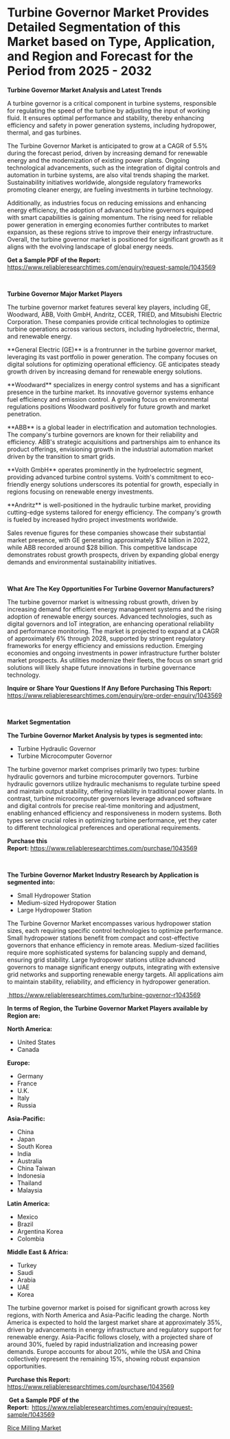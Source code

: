 <p><h1>Turbine Governor Market Provides Detailed Segmentation of this Market based on Type, Application, and Region and Forecast for the Period from 2025 - 2032</h1></p><p><strong>Turbine Governor Market Analysis and Latest Trends</strong></p>
<p><p>A turbine governor is a critical component in turbine systems, responsible for regulating the speed of the turbine by adjusting the input of working fluid. It ensures optimal performance and stability, thereby enhancing efficiency and safety in power generation systems, including hydropower, thermal, and gas turbines.</p><p>The Turbine Governor Market is anticipated to grow at a CAGR of 5.5% during the forecast period, driven by increasing demand for renewable energy and the modernization of existing power plants. Ongoing technological advancements, such as the integration of digital controls and automation in turbine systems, are also vital trends shaping the market. Sustainability initiatives worldwide, alongside regulatory frameworks promoting cleaner energy, are fueling investments in turbine technology.</p><p>Additionally, as industries focus on reducing emissions and enhancing energy efficiency, the adoption of advanced turbine governors equipped with smart capabilities is gaining momentum. The rising need for reliable power generation in emerging economies further contributes to market expansion, as these regions strive to improve their energy infrastructure. Overall, the turbine governor market is positioned for significant growth as it aligns with the evolving landscape of global energy needs.</p></p>
<p><strong>Get a Sample PDF of the Report:&nbsp;</strong> <a href="https://www.reliableresearchtimes.com/enquiry/request-sample/1043569?utm_campaign=2199&utm_medium=2&utm_source=Github&utm_content=ia&utm_term=17022025&utm_id=turbine-governor">https://www.reliableresearchtimes.com/enquiry/request-sample/1043569</a></p>
<p>&nbsp;</p>
<p><strong>Turbine Governor Major Market Players</strong></p>
<p><p>The turbine governor market features several key players, including GE, Woodward, ABB, Voith GmbH, Andritz, CCER, TRIED, and Mitsubishi Electric Corporation. These companies provide critical technologies to optimize turbine operations across various sectors, including hydroelectric, thermal, and renewable energy.</p><p>**General Electric (GE)** is a frontrunner in the turbine governor market, leveraging its vast portfolio in power generation. The company focuses on digital solutions for optimizing operational efficiency. GE anticipates steady growth driven by increasing demand for renewable energy solutions.</p><p>**Woodward** specializes in energy control systems and has a significant presence in the turbine market. Its innovative governor systems enhance fuel efficiency and emission control. A growing focus on environmental regulations positions Woodward positively for future growth and market penetration.</p><p>**ABB** is a global leader in electrification and automation technologies. The company's turbine governors are known for their reliability and efficiency. ABB's strategic acquisitions and partnerships aim to enhance its product offerings, envisioning growth in the industrial automation market driven by the transition to smart grids.</p><p>**Voith GmbH** operates prominently in the hydroelectric segment, providing advanced turbine control systems. Voith's commitment to eco-friendly energy solutions underscores its potential for growth, especially in regions focusing on renewable energy investments.</p><p>**Andritz** is well-positioned in the hydraulic turbine market, providing cutting-edge systems tailored for energy efficiency. The company's growth is fueled by increased hydro project investments worldwide.</p><p>Sales revenue figures for these companies showcase their substantial market presence, with GE generating approximately $74 billion in 2022, while ABB recorded around $28 billion. This competitive landscape demonstrates robust growth prospects, driven by expanding global energy demands and environmental sustainability initiatives.</p></p>
<p>&nbsp;</p>
<p><strong>What Are The Key Opportunities For Turbine Governor Manufacturers?</strong></p>
<p><p>The turbine governor market is witnessing robust growth, driven by increasing demand for efficient energy management systems and the rising adoption of renewable energy sources. Advanced technologies, such as digital governors and IoT integration, are enhancing operational reliability and performance monitoring. The market is projected to expand at a CAGR of approximately 6% through 2028, supported by stringent regulatory frameworks for energy efficiency and emissions reduction. Emerging economies and ongoing investments in power infrastructure further bolster market prospects. As utilities modernize their fleets, the focus on smart grid solutions will likely shape future innovations in turbine governance technology.</p></p>
<p><strong>Inquire or Share Your Questions If Any Before Purchasing This Report:</strong> <a href="https://www.reliableresearchtimes.com/enquiry/pre-order-enquiry/1043569?utm_campaign=2199&utm_medium=2&utm_source=Github&utm_content=ia&utm_term=17022025&utm_id=turbine-governor">https://www.reliableresearchtimes.com/enquiry/pre-order-enquiry/1043569</a></p>
<p>&nbsp;</p>
<p><strong>Market Segmentation</strong></p>
<p><strong>The Turbine Governor Market Analysis by types is segmented into:</strong></p>
<p><ul><li>Turbine Hydraulic Governor</li><li>Turbine Microcomputer Governor</li></ul></p>
<p><p>The turbine governor market comprises primarily two types: turbine hydraulic governors and turbine microcomputer governors. Turbine hydraulic governors utilize hydraulic mechanisms to regulate turbine speed and maintain output stability, offering reliability in traditional power plants. In contrast, turbine microcomputer governors leverage advanced software and digital controls for precise real-time monitoring and adjustment, enabling enhanced efficiency and responsiveness in modern systems. Both types serve crucial roles in optimizing turbine performance, yet they cater to different technological preferences and operational requirements.</p></p>
<p><strong>Purchase this Report:&nbsp;</strong><a href="https://www.reliableresearchtimes.com/purchase/1043569?utm_campaign=2199&utm_medium=2&utm_source=Github&utm_content=ia&utm_term=17022025&utm_id=turbine-governor">https://www.reliableresearchtimes.com/purchase/1043569</a></p>
<p>&nbsp;</p>
<p><strong>The Turbine Governor Market Industry Research by Application is segmented into:</strong></p>
<p><ul><li>Small Hydropower Station</li><li>Medium-sized Hydropower Station</li><li>Large Hydropower Station</li></ul></p>
<p><p>The Turbine Governor Market encompasses various hydropower station sizes, each requiring specific control technologies to optimize performance. Small hydropower stations benefit from compact and cost-effective governors that enhance efficiency in remote areas. Medium-sized facilities require more sophisticated systems for balancing supply and demand, ensuring grid stability. Large hydropower stations utilize advanced governors to manage significant energy outputs, integrating with extensive grid networks and supporting renewable energy targets. All applications aim to maintain stability, reliability, and efficiency in hydropower generation.</p></p>
<p><a href="https://www.reliableresearchtimes.com/turbine-governor-r1043569?utm_campaign=2199&utm_medium=2&utm_source=Github&utm_content=ia&utm_term=17022025&utm_id=turbine-governor">&nbsp;https://www.reliableresearchtimes.com/turbine-governor-r1043569</a></p>
<p><strong>In terms of Region, the Turbine Governor Market Players available by Region are:</strong></p>
<p>
    <p> <strong> North America: </strong>
        <ul>
            <li>United States</li>
            <li>Canada</li>
        </ul>
        </p> 
    <p> <strong> Europe: </strong>
        <ul>
            <li>Germany</li>
            <li>France</li>
            <li>U.K.</li>
            <li>Italy</li>
            <li>Russia</li>
        </ul>
        </p> 
    <p> <strong> Asia-Pacific: </strong>
        <ul>
            <li>China</li>
            <li>Japan</li>
            <li>South Korea</li>
            <li>India</li>
            <li>Australia</li>
            <li>China Taiwan</li>
            <li>Indonesia</li>
            <li>Thailand</li>
            <li>Malaysia</li>
        </ul>
        </p> 
    <p> <strong> Latin America: </strong>
        <ul>
            <li>Mexico</li>
            <li>Brazil</li>
            <li>Argentina Korea</li>
            <li>Colombia</li>
        </ul>
        </p> 
    <p> <strong> Middle East & Africa: </strong>
        <ul>
            <li>Turkey</li>
            <li>Saudi</li>
            <li>Arabia</li>
            <li>UAE</li>
            <li>Korea</li>
        </ul>
    </p>
    </p>
<p><p>The turbine governor market is poised for significant growth across key regions, with North America and Asia-Pacific leading the charge. North America is expected to hold the largest market share at approximately 35%, driven by advancements in energy infrastructure and regulatory support for renewable energy. Asia-Pacific follows closely, with a projected share of around 30%, fueled by rapid industrialization and increasing power demands. Europe accounts for about 20%, while the USA and China collectively represent the remaining 15%, showing robust expansion opportunities.</p></p>
<p><strong>Purchase this Report: </strong><a href="https://www.reliableresearchtimes.com/purchase/1043569?utm_campaign=2199&utm_medium=2&utm_source=Github&utm_content=ia&utm_term=17022025&utm_id=turbine-governor">https://www.reliableresearchtimes.com/purchase/1043569</a></p>
<p>&nbsp;<strong>Get a Sample PDF of the Report:&nbsp;&nbsp;</strong><a href="https://www.reliableresearchtimes.com/enquiry/request-sample/1043569?utm_campaign=2199&utm_medium=2&utm_source=Github&utm_content=ia&utm_term=17022025&utm_id=turbine-governor">https://www.reliableresearchtimes.com/enquiry/request-sample/1043569</a></p>
<p><strong></strong></p>
<p><p><a href="https://github.com/LilianFaulkner65/Market-Research-Report-List-1/blob/main/rice-milling-market.md?utm_campaign=2199&utm_medium=2&utm_source=Github&utm_content=ia&utm_term=17022025&utm_id=turbine-governor">Rice Milling Market</a></p></p>